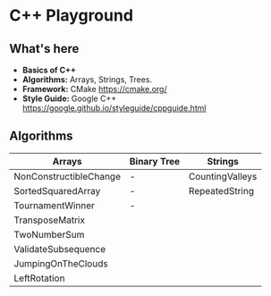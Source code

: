 # C++ Playground

## What's here
- **Basics of C++**
- **Algorithms:** Arrays, Strings, Trees.
- **Framework:** CMake https://cmake.org/
- **Style Guide:** Google C++ https://google.github.io/styleguide/cppguide.html


## Algorithms
| Arrays                 | Binary Tree | Strings         |  
|------------------------|-------------|-----------------|  
| NonConstructibleChange | -           | CountingValleys |  
| SortedSquaredArray     | -           | RepeatedString  |  
| TournamentWinner       | -           |                 |  
| TransposeMatrix        |             |                 |  
| TwoNumberSum           |             |                 |  
| ValidateSubsequence    |             |                 |  
| JumpingOnTheClouds     |             |                 |
| LeftRotation           |             |                 |